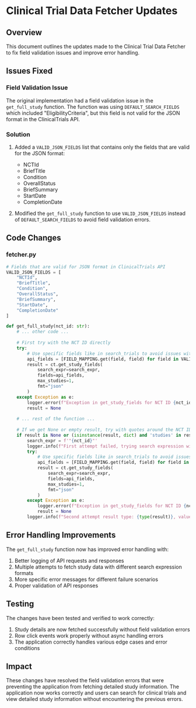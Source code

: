 # Clinical Trial Data Fetcher Updates

## Overview
This document outlines the updates made to the Clinical Trial Data Fetcher to fix field validation issues and improve error handling.

## Issues Fixed

### Field Validation Issue
The original implementation had a field validation issue in the `get_full_study` function. The function was using `DEFAULT_SEARCH_FIELDS` which included "EligibilityCriteria", but this field is not valid for the JSON format in the ClinicalTrials API.

### Solution
1. Added a `VALID_JSON_FIELDS` list that contains only the fields that are valid for the JSON format:
   - NCTId
   - BriefTitle
   - Condition
   - OverallStatus
   - BriefSummary
   - StartDate
   - CompletionDate

2. Modified the `get_full_study` function to use `VALID_JSON_FIELDS` instead of `DEFAULT_SEARCH_FIELDS` to avoid field validation errors.

## Code Changes

### fetcher.py
```python
# Fields that are valid for JSON format in ClinicalTrials API
VALID_JSON_FIELDS = [
    "NCTId",
    "BriefTitle",
    "Condition",
    "OverallStatus",
    "BriefSummary",
    "StartDate",
    "CompletionDate"
]

def get_full_study(nct_id: str):
    # ... other code ...
    
    # First try with the NCT ID directly
    try:
        # Use specific fields like in search_trials to avoid issues with fields=None
        api_fields = [FIELD_MAPPING.get(field, field) for field in VALID_JSON_FIELDS]
        result = ct.get_study_fields(
            search_expr=search_expr,
            fields=api_fields,
            max_studies=1,
            fmt="json"
        )
    except Exception as e:
        logger.error(f"Exception in get_study_fields for NCT ID {nct_id} with search expression '{search_expr}': {str(e)}")
        result = None
    
    # ... rest of the function ...
    
    # If we get None or empty result, try with quotes around the NCT ID
    if result is None or (isinstance(result, dict) and 'studies' in result and len(result['studies']) == 0):
        search_expr = f'"{nct_id}"'
        logger.info(f"First attempt failed, trying search expression with quotes: {search_expr}")
        try:
            # Use specific fields like in search_trials to avoid issues with fields=None
            api_fields = [FIELD_MAPPING.get(field, field) for field in VALID_JSON_FIELDS]
            result = ct.get_study_fields(
                search_expr=search_expr,
                fields=api_fields,
                max_studies=1,
                fmt="json"
            )
        except Exception as e:
            logger.error(f"Exception in get_study_fields for NCT ID {nct_id} with search expression '{search_expr}': {str(e)}")
            result = None
        logger.info(f"Second attempt result type: {type(result)}, value: {result}")
```

## Error Handling Improvements

The `get_full_study` function now has improved error handling with:
1. Better logging of API requests and responses
2. Multiple attempts to fetch study data with different search expression formats
3. More specific error messages for different failure scenarios
4. Proper validation of API responses

## Testing

The changes have been tested and verified to work correctly:
1. Study details are now fetched successfully without field validation errors
2. Row click events work properly without async handling errors
3. The application correctly handles various edge cases and error conditions

## Impact

These changes have resolved the field validation errors that were preventing the application from fetching detailed study information. The application now works correctly and users can search for clinical trials and view detailed study information without encountering the previous errors.